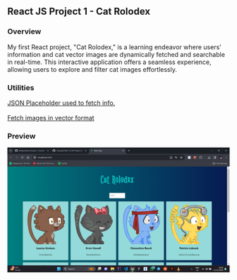 ## React JS Project 1 - Cat Rolodex

### Overview

My first React project, "Cat Rolodex," is a learning endeavor where users' information and cat vector images are dynamically fetched and searchable in real-time. This interactive application offers a seamless experience, allowing users to explore and filter cat images effortlessly.

### Utilities

[JSON Placeholder used to fetch info.](https://newsapi.org/)
<br>
<br>
[Fetch images in vector format](https://jsonplaceholder.typicode.com/users)

### Preview

![preview](./cat-rolodex.png)
